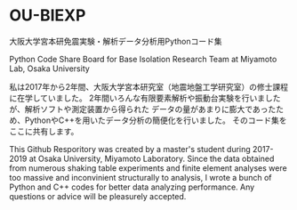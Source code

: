 # OU-BIEXP
大阪大学宮本研免震実験・解析データ分析用Pythonコード集

Python Code Share Board for Base Isolation Research Team at Miyamoto Lab, Osaka University

私は2017年から2年間、大阪大学宮本研究室（地震地盤工学研究室）の修士課程に在学していました。
2年間いろんな有限要素解析や振動台実験を行いましたが、解析ソフトや測定装置から得られた
データの量があまりに膨大であったため、PythonやC++を用いたデータ分析の簡便化を行いました。
そのコード集をここに共有します。

This Github Resporitory was created by a master's student during 2017-2019 at Osaka University, Miyamoto Laboratory. Since the data obtained from numerous shaking table experiments and finite element analyses were too massive and inconvinient structurally to analysis, I wrote a bunch of Python and C++ codes for better data analyzing performance. Any questions or advice will be pleasurely accepted.
